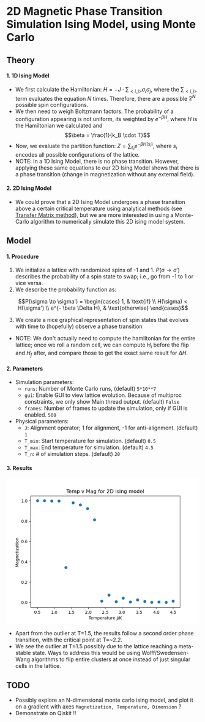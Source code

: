 # 2D Magnetic Phase Transition Simulation Ising Model, using Monte Carlo
## Theory
#### 1. 1D Ising Model
- We first calculate the Hamiltonian: $H=-J \cdot \sum_{<i,j>}\sigma_i\sigma_j$, where
the $\sum_{<i,j>}$ term evaluates the equation $N$ times. Therefore, there are a possible $2^N$ 
possible spin configurations. 
- We then need to weigh Boltzmann factors. The probability of a configuration appearing is not
uniform, its weighted by $e^{- \beta H}$, where $H$ is the Hamiltonian we calculated and $$\beta = \frac{1}{k_B \cdot T}$$ 
- Now, we evaluate the partition function: $Z = \sum_{s_i}e^{- \beta H(s_i)}$, where $s_i$ encodes all
possible configurations of the lattice.
- NOTE: In a 1D Ising Model, there is no phase transition. However, applying these same equations to
our 2D Ising Model shows that there is a phase transition (change in magnetization without 
any external field).
#### 2. 2D Ising Model
- We could prove that a 2D Ising Model undergoes a phase transition above a certain critical 
temperature using analytical methods (see [Transfer Matrix method](https://en.wikipedia.org/wiki/Ising_model#Two_dimensions)), but we 
are more interested in using a Monte-Carlo algorithm to numerically simulate this 2D ising
model system.

## Model
#### 1. Procedure
1. We initialize a lattice with randomized spins of -1 and 1. $P(\sigma\to\sigma')$ describes the probability 
of a spin state to swap; i.e., go from -1 to 1 or vice versa.
2. We describe the probability function as:

$$P(\sigma \to \sigma') = \begin{cases} 
1, & \text{if} \\ H(\sigma) < H(\sigma') \\ 
e^{- \beta \Delta H}, & \text{otherwise} \end{cases}$$

3. We create a nice graphical representation of spin states that evolves with time to (hopefully) 
observe a phase transition
- NOTE: We don't actually need to compute the hamiltonian for the entire lattice; once we roll a
random cell, we can compute $H_i$ before the flip and $H_f$ after, and compare those to get the exact
same result for $\Delta H$.
#### 2. Parameters
- Simulation parameters:
  * `runs`: Number of Monte Carlo runs, (default) `5*10**7`
  * `gui`: Enable GUI to view lattice evolution. Because of multiproc constraints, we only show Main thread output. (default) `False`
  * `frames`: Number of frames to update the simulation, only if GUI is enabled. `500`
- Physical parameters:
  * `J`: Alignment operator; 1 for alignment, -1 for anti-alignment. (default) `1`
  * `T_min`: Start temperature for simulation. (default) `0.5`
  * `T_max`: End temperature for simulation. (default) `4.5`
  * `T_n`: # of simulation steps. (default) `20`
#### 3. Results
![Phase Transition Diagram](https://github.com/KrishnaSr71/ising-montecarlo/blob/master/Diagram.png)
* Apart from the outlier at T=1.5, the results follow a second order phase transition, with the critical point at T=~2.2.
* We see the outlier at T=1.5 possibly due to the lattice reaching a meta-stable state. Ways to address this would be using Wolff/Swedensen-Wang algorithms to flip entire clusters at once instead of just singular cells in the lattice.

## TODO
- Possibly explore an N-dimensional monte carlo ising model, and plot it on a gradient with axes `Magnetization, Temperature, Dimension` ?
- Demonstrate on Qiskit !!
